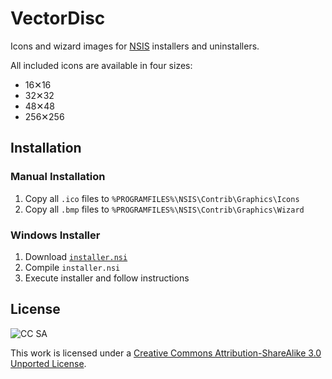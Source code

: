 # VectorDisc

Icons and wizard images for [NSIS][1] installers and uninstallers.

All included icons are available in four sizes:

* 16✕16
* 32✕32
* 48✕48
* 256✕256

## Installation

### Manual Installation

1. Copy all `.ico` files to `%PROGRAMFILES%\NSIS\Contrib\Graphics\Icons`
2. Copy all `.bmp` files to `%PROGRAMFILES%\NSIS\Contrib\Graphics\Wizard`

### Windows Installer

1. Download [`installer.nsi`][2]
2. Compile `installer.nsi`
3. Execute installer and follow instructions

## License

![CC SA](http://i.creativecommons.org/l/by-sa/3.0/88x31.png)

This work is licensed under a [Creative Commons Attribution-ShareAlike 3.0 Unported License][3].

[1]: http://nsis.sourceforge.net
[2]: https://github.com/NSIS-Handbook/Resources/raw/master/VectorDisc/installer.nsi
[3]: http://creativecommons.org/licenses/by-sa/3.0/deed